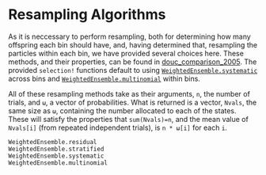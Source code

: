 # Resampling Algorithms

As it is neccessary to perform resampling, both for determining how many
offspring each bin should have, and, having determined that, resampling the
particles within each bin, we have provided several choices here.  These
methods, and their properties, can be found in [douc_comparison_2005](@cite).  The provided
`selection!` functions default to using [`WeightedEnsemble.systematic`](@ref)
across bins and [`WeightedEnsemble.multinomial`](@ref) within bins.

All of these resampling methods take as their arguments, `n`, the number of
trials, and `ω`, a vector of probabilities.  What is returned is a vector,
`Nvals`, the same size as `ω`, containing the number allocated to each of the
states.  These will satisfy the properties that `sum(Nvals)=n`, and the mean
value of `Nvals[i]` (from repeated independent trials), is `n * ω[i]` for each `i`.

```@docs
WeightedEnsemble.residual
WeightedEnsemble.stratified
WeightedEnsemble.systematic
WeightedEnsemble.multinomial
```